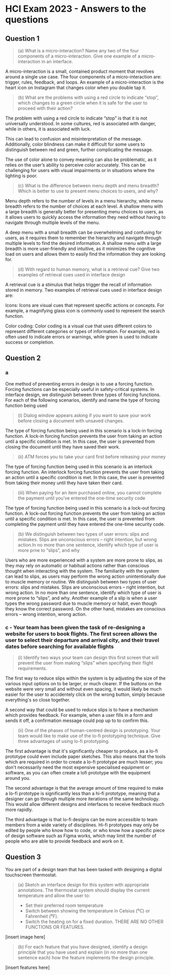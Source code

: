 # HCI Exam 2023 - Answers to the questions

## Question 1

> (a) What is a micro-interaction? Name any two of the four components of a micro-interaction. Give one example of a micro-interaction in an interface.

A micro-interaction is a small, contained product moment that revolves around a single use case. The four components of a micro-interaction are: trigger, rules, feedback, and loops. An example of a micro-interaction is the heart icon on Instagram that changes color when you double tap it.

> (b) What are the problems with using a red circle to indicate “stop”, which changes to a green circle when it is safe for the user to proceed with their action?

The problem with using a red circle to indicate “stop” is that it is not universally understood.
In some cultures, red is associated with danger, while in others, it is associated with luck.

This can lead to confusion and misinterpretation of the message.
Additionally, color blindness can make it difficult for some users to distinguish between red and green, further complicating the message.

The use of color alone to convey meaning can also be problematic, as it relies on the user’s ability to perceive color accurately.
This can be challenging for users with visual impairments or in situations where the lighting is poor.

> (c) What is the difference between menu depth and menu breadth? Which is better to use to present menu choices to users, and why?

Menu depth refers to the number of levels in a menu hierarchy, while menu breadth refers to the number of choices at each level. A shallow menu with a large breadth is generally better for presenting menu choices to users, as it allows users to quickly access the information they need without having to navigate through multiple levels of the menu.

A deep menu with a small breadth can be overwhelming and confusing for users, as it requires them to remember the hierarchy and navigate through multiple levels to find the desired information. A shallow menu with a large breadth is more user-friendly and intuitive, as it minimizes the cognitive load on users and allows them to easily find the information they are looking for.

> (d) With regard to human memory, what is a retrieval cue? Give two examples of retrieval cues used in interface design

A retrieval cue is a stimulus that helps trigger the recall of information stored in memory. Two examples of retrieval cues used in interface design are:

Icons: Icons are visual cues that represent specific actions or concepts. For example, a magnifying glass icon is commonly used to represent the search function.

Color coding: Color coding is a visual cue that uses different colors to represent different categories or types of information. For example, red is often used to indicate errors or warnings, while green is used to indicate success or completion.

## Question 2

### a

One method of preventing errors in design is to use a forcing function. Forcing functions can be especially useful in safety-critical systems. In interface design, we distinguish between three types of forcing functions. For each of the following scenarios, identify and name the type of forcing function being used

> (i) Dialog window appears asking if you want to save your work before closing a document with unsaved changes.

The type of forcing function being used in this scenario is a lock-in forcing function. A lock-in forcing function prevents the user from taking an action until a specific condition is met. In this case, the user is prevented from closing the document until they have saved their work.

> (ii) ATM forces you to take your card first before releasing your money

The type of forcing function being used in this scenario is an interlock forcing function. An interlock forcing function prevents the user from taking an action until a specific condition is met. In this case, the user is prevented from taking their money until they have taken their card.

> (iii) When paying for an item purchased online, you cannot complete the payment until you’ve entered the one-time security code

The type of forcing function being used in this scenario is a lock-out forcing function. A lock-out forcing function prevents the user from taking an action until a specific condition is met. In this case, the user is prevented from completing the payment until they have entered the one-time security code.

> (b)  We distinguish between two types of user errors: slips and mistakes. Slips are unconscious errors – right intention, but wrong action.In no more than one sentence, identify which type of user is more prne to “slips”, and why

Users who are more experienced with a system are more prone to slips, as they may rely on automatic or habitual actions rather than conscious thought when interacting with the system. The familiarity with the system can lead to slips, as users may perform the wrong action unintentionally due to muscle memory or routine. We distinguish between two types of user errors: slips and mistakes. Slips are unconscious errors – right intention, but wrong action. In no more than one sentence, identify which type of user is more prone to “slips”, and why. Another example of a slip is when a user types the wrong password due to muscle memory or habit, even though they know the correct password. On the other hand, mistakes are conscious errors – wrong intention, wrong action.

### c - Your team has been given the task of re-designing a website for users to book flights. The first screen allows the user to select their departure and arrival city, and their travel dates before searching for available flights

> (i) Identify two ways your team can design this first screen that will prevent the user from making “slips” when specifying their flight requirements.

The first way to reduce slips within the system is by adjusting the size of the various input options on to be larger, or much clearer. If the buttons on the website were very small and without even spacing, it would likely be much easier for the user to accidentely click on the wrong button, simply because everything's so close together.

A second way that could be used to reduce slips is to have a mechanism which provides feedback. For example, when a user fills in a form and sends it off, a confirmation message could pop up to to confirm this.

> (ii) One of the phases of human-centred design is prototyping. Your team would like to make use of the lo-fi prototyping technique. Give three advantages of using lo-fi prototyping.

The first advantage is that it's significantly cheaper to produce, as a lo-fi prototype could even include paper sketches. This also means that the tools which are required in order to create a lo-fi prototype are much lesser; you don't necessarily need the most expensive specialised equipment or software, as you can often create a lofi prototype with the equipment around you.

The second advantage is that the average amount of time required to make a lo-fi prototype is significantly less than a hi-fi prototype, meaning that a designer can go through multiple more iterations of the same technology. This would allow different designs and interfaces to receive feedback much more rapidly.

The third advantage is that lo-fi designs can be more accessible to team members from a wide variety of disciplines. Hi-fi prototypes may only be edited by people who know how to code, or who know how a specific piece of design software such as Figma works, which may limit the number of people who are able to provide feedback and work on it.

## Question 3

You are part of a design team that has been tasked with designing a digital touchscreen thermostat.
 > (a) Sketch an interface design for this system with appropriate annotations. The thermostat system should display the current temperature and allow
the user to:
>
> - Set their preferred room temperature
> - Switch between showing the temperature in Celsius (⁰C) or Fahrenheit (⁰F).
> - Switch the heating on for a fixed duration.
> THERE ARE NO OTHER FUNCTIONS OR FEATURES.

[insert image here]

> (b) For each feature that you have designed, identify a design principle that
you have used and explain (in no more than one sentence each) how
the feature implements the design principle.

[insert features here]
